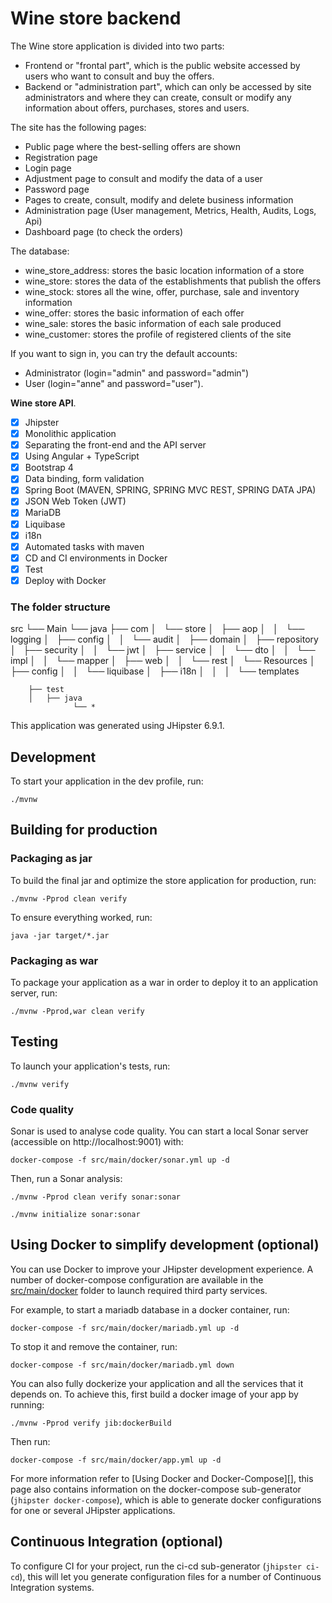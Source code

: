 # Wine store backend

The Wine store application is divided into two parts:
- Frontend or "frontal part", which is the public website accessed by users who want to consult and buy the offers.
- Backend or "administration part", which can only be accessed by site administrators and where they can create, consult or modify any information about offers, purchases, stores and users.

The site has the following pages:
- Public page where the best-selling offers are shown
- Registration page
- Login page
- Adjustment page to consult and modify the data of a user
- Password page
- Pages to create, consult, modify and delete business information
- Administration page (User management, Metrics, Health, Audits, Logs, Api)
- Dashboard page (to check the orders)

The database:
- wine_store_address: stores the basic location information of a store
- wine_store: stores the data of the establishments that publish the offers
- wine_stock: stores all the wine, offer, purchase, sale and inventory information
- wine_offer: stores the basic information of each offer
- wine_sale: stores the basic information of each sale produced
- wine_customer: stores the profile of registered clients of the site

If you want to sign in, you can try the default accounts:
- Administrator (login="admin" and password="admin")
- User (login="anne" and password="user").

**Wine store API**. 
 
   - [x] Jhipster
   - [x] Monolithic application
   - [x] Separating the front-end and the API server
   - [x] Using Angular + TypeScript
   - [x] Bootstrap 4 
   - [x] Data binding, form validation
   - [x] Spring Boot (MAVEN, SPRING, SPRING MVC REST, SPRING DATA JPA)
   - [x] JSON Web Token (JWT) 
   - [x] MariaDB
   - [x] Liquibase
   - [x] i18n
   - [x] Automated tasks with maven
   - [x] CD and CI environments in Docker
   - [x] Test
   - [x] Deploy with Docker

### The folder structure 

src
└── Main
    └── java
        ├── com
        │   └── store
        │       ├── aop
        │       │   └── logging
        │       ├── config
        │       │   └── audit
        │       ├── domain
        │       ├── repository
        │       ├── security
        │       │   └── jwt
        │       ├── service
        │       │   └── dto
        │       │   └── impl
        │       │   └── mapper
        │       ├── web
        │       │   └── rest
        │       └── Resources
        │           ├── config
        │           │   └── liquibase
        │           ├── i18n
        │           │   
        │           └── templates

        ├── test
        │   ├── java
                  └── *

This application was generated using JHipster 6.9.1.

## Development

To start your application in the dev profile, run:

    ./mvnw

## Building for production

### Packaging as jar

To build the final jar and optimize the store application for production, run:

    ./mvnw -Pprod clean verify

To ensure everything worked, run:

    java -jar target/*.jar

### Packaging as war

To package your application as a war in order to deploy it to an application server, run:

    ./mvnw -Pprod,war clean verify

## Testing

To launch your application's tests, run:

    ./mvnw verify

### Code quality

Sonar is used to analyse code quality. You can start a local Sonar server (accessible on http://localhost:9001) with:

```
docker-compose -f src/main/docker/sonar.yml up -d
```


Then, run a Sonar analysis:

```
./mvnw -Pprod clean verify sonar:sonar
```

```
./mvnw initialize sonar:sonar
```

## Using Docker to simplify development (optional)

You can use Docker to improve your JHipster development experience. A number of docker-compose configuration are available in the [src/main/docker](src/main/docker) folder to launch required third party services.

For example, to start a mariadb database in a docker container, run:

    docker-compose -f src/main/docker/mariadb.yml up -d

To stop it and remove the container, run:

    docker-compose -f src/main/docker/mariadb.yml down

You can also fully dockerize your application and all the services that it depends on.
To achieve this, first build a docker image of your app by running:

    ./mvnw -Pprod verify jib:dockerBuild

Then run:

    docker-compose -f src/main/docker/app.yml up -d

For more information refer to [Using Docker and Docker-Compose][], this page also contains information on the docker-compose sub-generator (`jhipster docker-compose`), which is able to generate docker configurations for one or several JHipster applications.

## Continuous Integration (optional)

To configure CI for your project, run the ci-cd sub-generator (`jhipster ci-cd`), this will let you generate configuration files for a number of Continuous Integration systems.